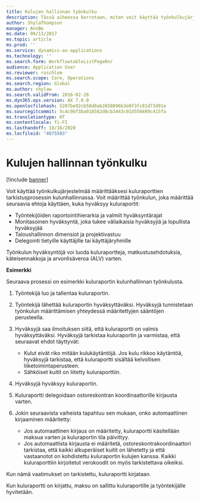 ```yaml
---
title: Kulujen hallinnan työnkulku
description: Tässä aiheessa kerrotaan, miten voit käyttää työnkulkujärjestelmää Microsoft Dynamics 365 Finance -järjestelmässä ja määrittää kuluraporttien tarkistusprosessin kulunhallinnassa.
author: ShylaThompson
manager: AnnBe
ms.date: 09/13/2017
ms.topic: article
ms.prod: ''
ms.service: dynamics-ax-applications
ms.technology: ''
ms.search.form: WorkflowtableListPageRnr
audience: Application User
ms.reviewer: roschlom
ms.search.scope: Core, Operations
ms.search.region: Global
ms.author: shylaw
ms.search.validFrom: 2016-02-28
ms.dyn365.ops.version: AX 7.0.0
ms.openlocfilehash: 5207be92cb58d8ab2658096b3e0f3fc81d73d91e
ms.sourcegitcommit: 5c4c9bf3ba018562d6cb3443c01d550489c415fa
ms.translationtype: HT
ms.contentlocale: fi-FI
ms.lasthandoff: 10/16/2020
ms.locfileid: "4075503"
---
```

# <a name="expense-management-workflow"></a>Kulujen hallinnan työnkulku

[!include [banner](../includes/banner.md)]

Voit käyttää työnkulkujärjestelmää määrittääksesi kuluraporttien tarkistusprosessin kulunhallinnassa. Voit määrittää työnkulun, joka määrittää seuraavia ehtoja käyttäen, kuka hyväksyy kuluraportit:

- Työntekijöiden raportointihierarkia ja valmiit hyväksyntärajat
- Monitasoinen hyväksyntä, joka tukee väliaikaisia hyväksyjiä ja lopullista hyväksyjää
- Taloushallinnon dimensiot ja projektivastuu
- Delegointi tietyille käyttäjille tai käyttäjäryhmille

Työnkulun hyväksyntöjä voi luoda kuluraportteja, matkustusehdotuksia, käteisennakkoja ja arvonlisäveroa (ALV) varten.

**Esimerkki**

Seuraava prosessi on esimerkki kuluraportin kulunhallinnan työnkulusta.

1. Työntekijä luo ja tallentaa kuluraportin.
2. Työntekijä lähettää kuluraportin hyväksyttäväksi. Hyväksyjä tunnistetaan työnkulun määrittämisen yhteydessä määritettyjen sääntöjen perusteella.
3. Hyväksyjä saa ilmoituksen siitä, että kuluraportti on valmis hyväksyttäväksi. Hyväksyjä tarkistaa kuluraportin ja varmistaa, että seuraavat ehdot täyttyvät:

    - Kulut eivät riko mitään kulukäytäntöjä. Jos kulu rikkoo käytäntöä, hyväksyjä tarkistaa, että kuluraportti sisältää kelvollisen liiketoimintaperusteen.
    - Sähköiset kuitit on liitetty kuluraporttiin.

4. Hyväksyjä hyväksyy kuluraportin.
5. Kuluraportti delegoidaan ostoreskontran koordinaattorille kirjausta varten.
6. Jokin seuraavista vaiheista tapahtuu sen mukaan, onko automaattinen kirjaaminen määritetty:

    - Jos automaattinen kirjaus on määritetty, kuluraportti käsitellään maksua varten ja kuluraportin tila päivittyy.
    - Jos automaattista kirjausta ei määritetä, ostoreskontrakoordinaattori tarkistaa, että kaikki alkuperäiset kuitit on lähetetty ja että vastaanotot on kohdistettu kuluraportin kulujen kanssa. Kaikki kuluraporttiin kirjoitetut verokoodit on myös tarkistettava oikeiksi.

Kun nämä vaatimukset on tarkistettu, kuluraportti kirjataan.

Kun kuluraportti on kirjattu, maksu on sallittu kuluraportille ja työntekijälle hyvitetään.
